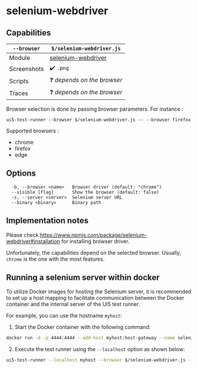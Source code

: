 # selenium-webdriver

## Capabilities

| `--browser` | `$/selenium-webdriver.js` |
|---|---|
| Module | [selenium-webdriver](https://www.npmjs.com/package/selenium-webdriver) |
| Screenshots | ✔️ `.png` |
| Scripts | ❓ *depends on the browser* |
| Traces | ❓ *depends on the browser* |

Browser selection is done by passing browser parameters. For instance :

`ui5-test-runner --browser $/selenium-webdriver.js -- --browser firefox`

Supported browsers :

* chrome
* firefox
* edge

## Options

```text
  -b, --browser <name>   Browser driver (default: "chrome")
  --visible [flag]       Show the browser (default: false)
  -s, --server <server>  Selenium server URL
  --binary <binary>      Binary path
```

## Implementation notes

Please check https://www.npmjs.com/package/selenium-webdriver#installation for installing browser driver.

Unfortunately, the capabilities depend on the selected browser. Usually, `chrome` is the one with the most features.

## Running a selenium server within docker

To utilize Docker images for hosting the Selenium server, it is recommended to set up a host mapping to facilitate communication between the Docker container and the internal server of the UI5 test runner.

For example, you can use the hostname `myhost`:

1. Start the Docker container with the following command:

```bash
docker run -d -p 4444:4444 --add-host myhost:host-gateway --name selenium-chrome selenium/standalone-chrome:latest`
```

2. Execute the test runner using the `--localhost` option as shown below:

```bash
ui5-test-runner --localhost myhost --browser $/selenium-webdriver.js --browser chrome -s http://localhost:4444/wd/hub
```
